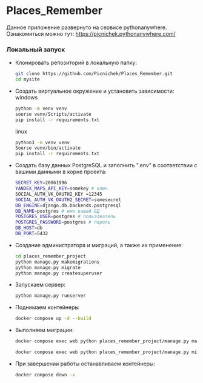 # Places_Remember

Данное приложение развернуто на сервисе pythonanywhere. Ознакомиться можно тут:
    https://picnichek.pythonanywhere.com/

### Локальный запуск
* Клонировать репозиторий в локальную папку:
    ```bash
    git clone https://github.com/Picnichek/Places_Remember.git
    cd mysite
    ```
* Создать виртуальное окружение и установить зависимости:
    windows
    ```bash
    python -m venv venv
    sourse venv/Scripts/activate
    pip install -r requirements.txt
    ```
    linux
    ```bash
    python3 -m venv venv
    Sourse venv/bin/activate
    pip install -r requirements.txt
    ```

* Создать базу данных PostgreSQL и заполнить ".env" в соответствии с вашими данными в корне проекта:
    ```bash
    SECRET_KEY=20061996
    YANDEX_MAPS_API_KEY=somekey # ключ 
    SOCIAL_AUTH_VK_OAUTH2_KEY =12345
    SOCIAL_AUTH_VK_OAUTH2_SECRET=somesecret
    DB_ENGINE=django.db.backends.postgresql
    DB_NAME=postgres # имя вашей БД
    POSTGRES_USER=postgres # пользователь
    POSTGRES_PASSWORD=postgres # пароль
    DB_HOST=db
    DB_PORT=5432
    ```
* Cоздание администратора и миграций, а также их применение:
    ```bash
    cd places_remember_project
    python manage.py makemigrations
    python manage.py migrate
    python manage.py createsuperuser
    ```
* Запускаем сервер:
    ```bash
    python manage.py runserver
    ```
* Поднимаем контейнеры
    ```bash
    docker compose up -d --build
    ```
* Выполняем миграции:

    ```bash
    docker compose exec web python places_remember_project/manage.py makemigrations
    ```
    ```bash
    docker compose exec web python places_remember_project/manage.py migrate
    ```
* При завершении работы останавливаем контейнеры:

    ```bash
    docker compose down -v
    ```